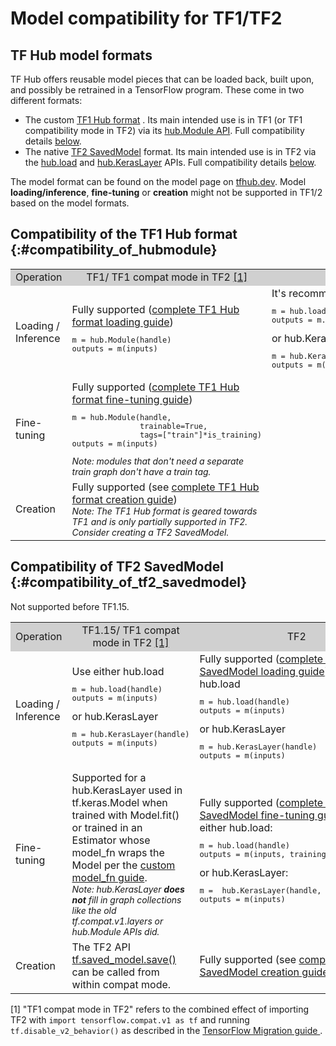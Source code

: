 <!--* freshness: { owner: 'maringeo' } *-->

# Model compatibility for TF1/TF2

## TF Hub model formats

TF Hub offers reusable model pieces that can be loaded back, built upon, and
possibly be retrained in a TensorFlow program. These come in two different
formats:

*   The custom [TF1 Hub format](https://www.tensorflow.org/hub/tf1_hub_module) .
    Its main intended use is in TF1 (or TF1 compatibility mode in TF2) via its
    [hub.Module API](https://www.tensorflow.org/hub/api_docs/python/hub/Module).
    Full compatibility details [below](#compatibility_of_hubmodule).
*   The native [TF2 SavedModel](https://www.tensorflow.org/hub/tf2_saved_model)
    format. Its main intended use is in TF2 via the
    [hub.load](https://www.tensorflow.org/hub/api_docs/python/hub/load) and
    [hub.KerasLayer](https://www.tensorflow.org/hub/api_docs/python/hub/KerasLayer)
    APIs. Full compatibility details [below](#compatibility_of_tf2_savedmodel).

The model format can be found on the model page on
[tfhub.dev](https://tfhub.dev). Model **loading/inference**, **fine-tuning** or
**creation** might not be supported in TF1/2 based on the model formats.

## Compatibility of the TF1 Hub format {:#compatibility_of_hubmodule}

<table style="width: 100%;">
  <tr style="text-align: center">
    <col style="width: 20%" />
    <col style="width: 40%" />
    <col style="width: 40%" />
    <td style="text-align: center; background-color: #D0D0D0">Operation</td>
    <td style="text-align: center; background-color: #D0D0D0">TF1/ TF1 compat mode in TF2 <a href="#compatfootnote">[1]</a></td>
    <td style="text-align: center; background-color: #D0D0D0">TF2</td>
  </tr>
  <tr>
    <td>Loading / Inference</td>
    <td>
      Fully supported (<a href="https://www.tensorflow.org/hub/tf1_hub_module#using_a_module">complete TF1 Hub format loading guide</a>)
      <pre style="font-size: 12px;" lang="python">m = hub.Module(handle)
outputs = m(inputs)</pre>
    </td>
    <td> It's recommended to use either hub.load
    <pre style="font-size: 12px;" lang="python">m = hub.load(handle)
outputs = m.signatures["sig"](inputs)</pre>
      or hub.KerasLayer
      <pre style="font-size: 12px;" lang="python">m = hub.KerasLayer(handle, signature="sig")
outputs = m(inputs)</pre>
    </td>
  </tr>
  <tr>
    <td>Fine-tuning</td>
    <td>
      Fully supported (<a href="https://www.tensorflow.org/hub/tf1_hub_module#for_consumers">complete TF1 Hub format fine-tuning guide</a>)
    <pre style="font-size: 12px;" lang="python">m = hub.Module(handle,
               trainable=True,
               tags=["train"]*is_training)
outputs = m(inputs)</pre>
      <div style="font-style: italic; font-size: 14px">
      Note: modules that don't need a separate train graph don't have a train
        tag.
      </div>
    </td>
    <td style="text-align: center">
      Not supported
    </td>
  </tr>
  <tr>
    <td>Creation</td>
    <td> Fully supported (see <a href="https://www.tensorflow.org/hub/tf1_hub_module#general_approach">complete TF1 Hub format creation guide</a>) <br> <div style="font-style: italic; font-size: 14px">
      Note: The TF1 Hub format is geared towards TF1 and is only partially supported in TF2. Consider creating a TF2 SavedModel.
      </div></td>
    <td style="text-align: center">Not supported</td>
  </tr>
</table>

## Compatibility of TF2 SavedModel {:#compatibility_of_tf2_savedmodel}

Not supported before TF1.15.
<table style="width: 100%;">
  <tr style="text-align: center">
    <col style="width: 20%" />
    <col style="width: 40%" />
    <col style="width: 40%" />
    <td style="text-align: center; background-color: #D0D0D0">Operation</td>
    <td style="text-align: center; background-color: #D0D0D0">TF1.15/ TF1 compat mode in TF2 <a href="#compatfootnote">[1]</a></td>
    <td style="text-align: center; background-color: #D0D0D0">TF2</td>
  </tr>
  <tr>
    <td>Loading / Inference</td>
    <td>
      Use either hub.load
    <pre style="font-size: 12px;" lang="python">m = hub.load(handle)
outputs = m(inputs)</pre>
      or hub.KerasLayer
      <pre style="font-size: 12px;" lang="python">m = hub.KerasLayer(handle)
outputs = m(inputs)</pre>
    </td>
    <td> Fully supported (<a href="https://www.tensorflow.org/hub/tf2_saved_model#using_savedmodels_from_tf_hub">complete TF2 SavedModel loading guide</a>). Use either hub.load
    <pre style="font-size: 12px;" lang="python">m = hub.load(handle)
outputs = m(inputs)</pre>
      or hub.KerasLayer
      <pre style="font-size: 12px;" lang="python">m = hub.KerasLayer(handle)
outputs = m(inputs)</pre>
    </td>
  </tr>
  <tr>
    <td>Fine-tuning</td>
    <td>
      Supported for a hub.KerasLayer used in  tf.keras.Model when trained with
      Model.fit() or trained in an Estimator whose model_fn wraps the Model per the <a href="https://www.tensorflow.org/guide/migrate#using_a_custom_model_fn">custom model_fn guide</a>.
      <br/><div style="font-style: italic; font-size: 14px;">
        Note: hub.KerasLayer <span style="font-weight: bold;">does not</span>
        fill in graph collections like the old tf.compat.v1.layers or hub.Module
        APIs did.
      </div>
    </td>
    <td>
      Fully supported (<a href="https://www.tensorflow.org/hub/tf2_saved_model#for_savedmodel_consumers">complete TF2 SavedModel fine-tuning guide</a>).
      Use either hub.load:
      <pre style="font-size: 12px;" lang="python">m = hub.load(handle)
outputs = m(inputs, training=is_training)</pre>
      or hub.KerasLayer:
      <pre style="font-size: 12px;" lang="python">m =  hub.KerasLayer(handle, trainable=True)
outputs = m(inputs)</pre>
    </td>
  </tr>
  <tr>
    <td>Creation</td>
    <td>
     The TF2 API <a href="https://www.tensorflow.org/api_docs/python/tf/saved_model/save">
      tf.saved_model.save()</a> can be called from within compat mode.
   </td>
   <td>Fully supported (see <a href="https://www.tensorflow.org/hub/tf2_saved_model#creating_savedmodels_for_tf_hub">complete TF2 SavedModel creation guide</a>) </td>
  </tr>
</table>

<p id="compatfootnote">[1] "TF1 compat mode in TF2" refers to the combined
  effect of importing TF2 with
  <code style="font-size: 12px;" lang="python">import tensorflow.compat.v1 as tf</code>
  and running
  <code style="font-size: 12px;" lang="python">tf.disable_v2_behavior()</code>
 as described in the
  <a href="https://www.tensorflow.org/guide/migrate">TensorFlow Migration guide
  </a>.</p>

